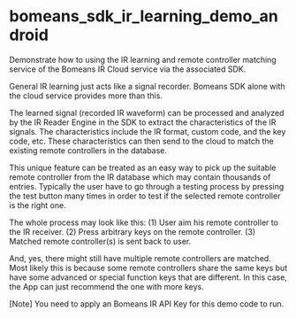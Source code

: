 # bomeans_sdk_ir_learning_demo_android
Demonstrate how to using the IR learning and remote controller matching service of the Bomeans IR Cloud service via the associated SDK.

General IR learning just acts like a signal recorder. Bomeans SDK alone with the cloud service provides more than this.

The learned signal (recorded IR waveform) can be processed and analyzed by the IR Reader Engine in the SDK to extract the characteristics of the IR signals. The characteristics include the IR format, custom code, and the key code, etc. These characteristics can then send to the cloud to match the existing remote controllers in the database.

This unique feature can be treated as an easy way to pick up the suitable remote controller from the IR database which may contain thousands of entries. Typically the user have to go through a testing process by pressing the test button many times in order to test if the selected remote controller is the right one.

The whole process may look like this:
(1) User aim his remote controller to the IR receiver.
(2) Press arbitrary keys on the remote controller.
(3) Matched remote controller(s) is sent back to user.

And, yes, there might still have multiple remote controllers are matched. Most likely this is because some remote controllers share the same keys but have some advanced or special function keys that are different. In this case, the App can just recommend the one with more keys.

[Note] You need to apply an Bomeans IR API Key for this demo code to run.
